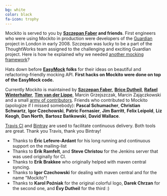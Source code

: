 ```yaml
---
bg: white
color: black
fa-icon: trophy
---
```


Mockito is served to you by **[Szczepan Faber](https://twitter.com/mockitoguy) and friends**.
First engineers who were using Mockito in production were developers of the
[Guardian](http://guardian.co.uk/) project in London in early 2008.
Szczepan was lucky to be a part of the ThoughtWorks team assigned to the challenging and exciting Guardian project.
Here is how he explained why we needed [another mocking framework](http://monkeyisland.pl/2008/01/14/mockito)?

Hats down before **[EasyMock](http://easymock.org/) folks** for their ideas on beautiful and refactoring-friendly mocking API.
**First hacks on Mockito were done on top of the EasyMock code.**

Currently Mockito is maintained by [**Szczepan Faber**](https://twitter.com/mockitoguy), [**Brice Dutheil**](https://twitter.com/BriceDutheil), [**Rafael Winterhalter**](https://twitter.com/rafaelcodes), [**Tim van der Lippe**](https://twitter.com/TimvdLippe), Marcin Grzejszczak, Marcin Zajączkowski and
a small [army of contributors](https://github.com/mockito/mockito/graphs/contributors).
Friends who contributed to Mockito (apologize if I missed somebody):
**Pascal Schumacher**, **Christian Schwartz**, **Igor Czechowski**, **Patric Fornasier**, **Jim Barritt**,
**Felix Leipold**, **Liz Keogh**, **Dan North**, **Bartosz Bańkowski**, **David Wallace**.

[Travis CI](https://travis-ci.org/mockito/mockito) and [Bintray](https://bintray.com/mockito/maven/mockito) are used to facilitate continuous delivery.
Both tools are great. Thank you Travis, thank you Bintray!

* Thanks to **Éric Lefevre-Ardant** for his long running and continuous support on the mailing-list
* Thanks to **Erik Ramfelt**, and **Steve Christou** for the Jenkins server that was used originally for CI.
* Thanks to **Erik Brakkee** who originally helped with maven central syncing.
* Thanks to **Igor Czechowski** for dealing with maven central and for the name "Mockito"!
* Thanks to **Karol Poźniak** for the original colorful logo, **Darek Chrzan** for the second one, and **Évy Dutheil** for the third :)
